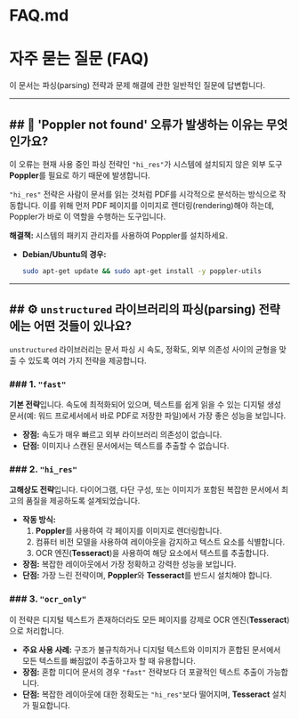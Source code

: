 # FAQ.md

# 자주 묻는 질문 (FAQ)

이 문서는 파싱(parsing) 전략과 문제 해결에 관한 일반적인 질문에 답변합니다.

---

## ## 🤔 'Poppler not found' 오류가 발생하는 이유는 무엇인가요?

이 오류는 현재 사용 중인 파싱 전략인 `"hi_res"`가 시스템에 설치되지 않은 외부 도구 **Poppler**를 필요로 하기 때문에 발생합니다.

`"hi_res"` 전략은 사람이 문서를 읽는 것처럼 PDF를 시각적으로 분석하는 방식으로 작동합니다. 이를 위해 먼저 PDF 페이지를 이미지로 렌더링(rendering)해야 하는데, Poppler가 바로 이 역할을 수행하는 도구입니다.

**해결책:** 시스템의 패키지 관리자를 사용하여 Poppler를 설치하세요.

* **Debian/Ubuntu의 경우:**
    ```bash
    sudo apt-get update && sudo apt-get install -y poppler-utils
    ```

---

## ## ⚙️ `unstructured` 라이브러리의 파싱(parsing) 전략에는 어떤 것들이 있나요?

`unstructured` 라이브러리는 문서 파싱 시 속도, 정확도, 외부 의존성 사이의 균형을 맞출 수 있도록 여러 가지 전략을 제공합니다.

### ### 1. `"fast"`
**기본 전략**입니다. 속도에 최적화되어 있으며, 텍스트를 쉽게 읽을 수 있는 디지털 생성 문서(예: 워드 프로세서에서 바로 PDF로 저장한 파일)에서 가장 좋은 성능을 보입니다.

* **장점:** 속도가 매우 빠르고 외부 라이브러리 의존성이 없습니다.
* **단점:** 이미지나 스캔된 문서에서는 텍스트를 추출할 수 없습니다.

### ### 2. `"hi_res"`
**고해상도 전략**입니다. 다이어그램, 다단 구성, 또는 이미지가 포함된 복잡한 문서에서 최고의 품질을 제공하도록 설계되었습니다.

* **작동 방식:**
    1.  **Poppler**를 사용하여 각 페이지를 이미지로 렌더링합니다.
    2.  컴퓨터 비전 모델을 사용하여 레이아웃을 감지하고 텍스트 요소를 식별합니다.
    3.  OCR 엔진(**Tesseract**)을 사용하여 해당 요소에서 텍스트를 추출합니다.
* **장점:** 복잡한 레이아웃에서 가장 정확하고 강력한 성능을 보입니다.
* **단점:** 가장 느린 전략이며, **Poppler**와 **Tesseract**를 반드시 설치해야 합니다.

### ### 3. `"ocr_only"`
이 전략은 디지털 텍스트가 존재하더라도 모든 페이지를 강제로 OCR 엔진(**Tesseract**)으로 처리합니다.

* **주요 사용 사례:** 구조가 불규칙하거나 디지털 텍스트와 이미지가 혼합된 문서에서 모든 텍스트를 빠짐없이 추출하고자 할 때 유용합니다.
* **장점:** 혼합 미디어 문서의 경우 `"fast"` 전략보다 더 포괄적인 텍스트 추출이 가능합니다.
* **단점:** 복잡한 레이아웃에 대한 정확도는 `"hi_res"`보다 떨어지며, **Tesseract** 설치가 필요합니다.
